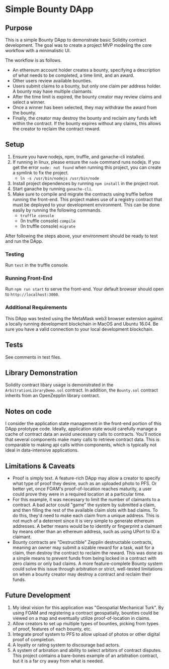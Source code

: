 # Simple Bounty DApp

## Purpose
This is a simple Bounty DApp to demonstrate basic Solidity contract development. The goal was to create a project MVP modeling the core workflow with a minimalistic UI.

The workflow is as follows.
- An ethereum account holder creates a bounty, specifying a description of what needs to be completed, a time limit, and an award.
- Other users review available bounties.
- Users submit claims to a bounty, but only one claim per address holder. A bounty may have multiple claimants.
- After the time limit is expired, the bounty creator may review claims and select a winner.
- Once a winner has been selected, they may withdraw the award from the bounty.
- Finally, the creator may destroy the bounty and reclaim any funds left within the contract. If the bounty expires without any claims, this allows the creator to reclaim the contract reward.

## Setup
1. Ensure you have nodejs, npm, truffle, and ganache-cli installed.
2. If running in linux, please ensure the `node` command runs nodejs. If you get the error `node: not found` when running this project, you can create a symlink to fix the project.
   - `ln -s /usr/bin/nodejs /usr/bin/node`
3. Install project dependences by running `npm install` in the project root.
4. Start ganache by running `ganache-cli`.
5. Make sure to compile and migrate the contracts using truffle before running the front-end. This project makes use of a registry contract that must be deployed to your development environment. This can be done easily by running the following commands.
   - `truffle console`
   - (In truffle console) `compile`
   - (In truffle console) `migrate`

After following the steps above, your environment should be ready to test and run the DApp.
### Testing
Run `test` in the truffle console.

### Running Front-End
Run `npm run start` to serve the front-end. Your default browser should open to `http://localhost:3000`.

### Additional Requirements
This DApp was tested using the MetaMask web3 browser extension against a locally running development blockchain in MacOS and Ubuntu 16.04. Be sure you have a valid connection to your local development blockchain.

## Tests
See comments in test files.

## Library Demonstration
Solidity contract libary usage is demonstrated in the `ArbitrationLibraryDemo.sol` contract. In addition, the `Bounty.sol` contract inherits from an OpenZepplin library contract.

## Notes on code
I consider the application state management in the front-end portion of this DApp prototype code. Ideally, application state would carefully manage a cache of contract data an avoid unecessary calls to contracts. You'll notice that several components make many calls to retrieve contract data. This is comparable to making api calls within components, which is typically not ideal in data-intensive applications.

## Limitations & Caveats
- Proof is simply text. A feature-rich DApp may allow a creator to specify what type of proof they desire, such as an uploaded photo to PFS. Or better yet, once FOAM's proof-of-location reaches maturity, a user could prove they were in a required location at a particular time.
- For this example, it was necessary to limit the number of claimants to a contract. A bad actor could "game" the system by submitted a claim, and then filling the rest of the available claim slots with bad claims. To do this, they'd need to make each claim from a unique address. This is not much of a deterrent since it is very simple to generate ethereum addresses. A better means would be to identify or fingerprint a claimant by means other than an ethereum address, such as using UPort to ID a claimant.
- Bounty contracts are "Destructible" Zepplin destructable contracts, meaning an owner may submit a sizable reward for a task, wait for a claim, then destroy the contract to reclaim the reward. This was done as a simple means to prevent funds from being locked in a contract with zero claims or only bad claims. A more feature-complete Bounty system could solve this issue through arbitration or strict, well-tested limitations on when a bounty creator may destroy a contract and reclaim their funds.

## Future Development
1. My ideal vision for this application was "Geospatial Mechanical Turk". By using FOAM and registering a contract geospatially, bounties could be viewed on a map and eventually utilize proof-of-location in claims.
2. Allow creators to set up multiple types of bounties, picking from types of proof, features of each bounty, etc.
3. Integrate proof system to PFS to allow upload of photos or other digital proof of completion.
4. A loyalty or rating system to discourage bad actors.
5. A system of arbiration and ability to select arbitors of contract disputes. This project contains a bare-bones example of an arbitration contract, but it is a far cry away from what is needed.